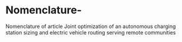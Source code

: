# Nomenclature-
Nomenclature of article Joint optimization of an autonomous charging station sizing and electric vehicle routing serving remote communities

